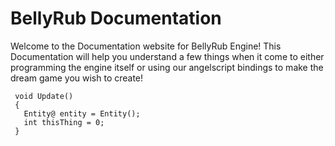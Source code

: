 # BellyRub Documentation

Welcome to the Documentation website for BellyRub Engine!
This Documentation will help you understand a few things when it come to either programming the 
engine itself or using our angelscript bindings to make the dream game you wish to create!

```AngelScript
 void Update()
 {
   Entity@ entity = Entity();
   int thisThing = 0;
 }
```
